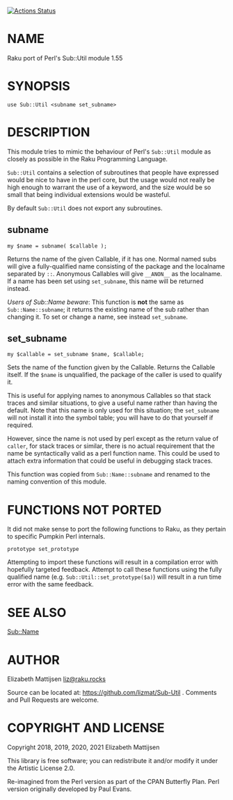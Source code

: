 [![Actions Status](https://github.com/lizmat/Sub-Util/workflows/test/badge.svg)](https://github.com/lizmat/Sub-Util/actions)

NAME
====

Raku port of Perl's Sub::Util module 1.55

SYNOPSIS
========

    use Sub::Util <subname set_subname>

DESCRIPTION
===========

This module tries to mimic the behaviour of Perl's `Sub::Util` module as closely as possible in the Raku Programming Language.

`Sub::Util` contains a selection of subroutines that people have expressed would be nice to have in the perl core, but the usage would not really be high enough to warrant the use of a keyword, and the size would be so small that being individual extensions would be wasteful.

By default `Sub::Util` does not export any subroutines.

subname
-------

    my $name = subname( $callable );

Returns the name of the given Callable, if it has one. Normal named subs will give a fully-qualified name consisting of the package and the localname separated by `::`. Anonymous Callables will give `__ANON__` as the localname. If a name has been set using `set_subname`, this name will be returned instead.

*Users of Sub::Name beware*: This function is **not** the same as `Sub::Name::subname`; it returns the existing name of the sub rather than changing it. To set or change a name, see instead `set_subname`.

set_subname
-----------

    my $callable = set_subname $name, $callable;

Sets the name of the function given by the Callable. Returns the Callable itself. If the `$name` is unqualified, the package of the caller is used to qualify it.

This is useful for applying names to anonymous Callables so that stack traces and similar situations, to give a useful name rather than having the default. Note that this name is only used for this situation; the `set_subname` will not install it into the symbol table; you will have to do that yourself if required.

However, since the name is not used by perl except as the return value of `caller`, for stack traces or similar, there is no actual requirement that the name be syntactically valid as a perl function name. This could be used to attach extra information that could be useful in debugging stack traces.

This function was copied from `Sub::Name::subname` and renamed to the naming convention of this module.

FUNCTIONS NOT PORTED
====================

It did not make sense to port the following functions to Raku, as they pertain to specific Pumpkin Perl internals.

    prototype set_prototype

Attempting to import these functions will result in a compilation error with hopefully targeted feedback. Attempt to call these functions using the fully qualified name (e.g. `Sub::Util::set_prototype($a)`) will result in a run time error with the same feedback.

SEE ALSO
========

[Sub::Name](Sub::Name)

AUTHOR
======

Elizabeth Mattijsen <liz@raku.rocks>

Source can be located at: https://github.com/lizmat/Sub-Util . Comments and Pull Requests are welcome.

COPYRIGHT AND LICENSE
=====================

Copyright 2018, 2019, 2020, 2021 Elizabeth Mattijsen

This library is free software; you can redistribute it and/or modify it under the Artistic License 2.0.

Re-imagined from the Perl version as part of the CPAN Butterfly Plan. Perl version originally developed by Paul Evans.

